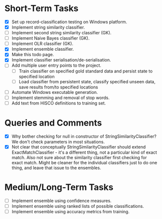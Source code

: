 
# Short-Term Tasks
 
- [x] Set up record-classification testing on Windows platform.
- [x] Implement string similarity classifier.
- [ ] Implement second string similarity classifier (GK).
- [ ] Implement Naive Bayes classifier (GK).
- [ ] Implement OLR classifier (GK).
- [x] Implement ensemble classifier.
- [x] Make this todo page.
- [x] Implement classifier serialisation/de-serialisation.
- [ ] Add multiple user entry points to the project.
   - [ ] Train classifier on specified gold standard data and persist state to specified location
   - [ ] Load classifier from persistent state, classify specified unseen data, save results from/to specified locations
- [ ] Automate Windows executable generation.
- [ ] Implement stemming and removal of stop words.
- [ ] Add text from HISCO definitions to training set.

# Queries and Comments

- [x] Why bother checking for null in constructor of StringSimilarityClassifier? We don't check parameters in most situations.
- [x] Not clear that conceptually StringSimilarityClassifier should extend ExactMatchClassifier - it's a different thing, not a particular kind of exact match. Also not sure about the similarity classifier first checking for exact match. Might be cleaner for the individual classifiers just to do one thing, and leave that issue to the ensembles.

# Medium/Long-Term Tasks

- [ ] Implement ensemble using confidence measures.
- [ ] Implement ensemble using ranked lists of possible classifications.
- [ ] Implement ensemble using accuracy metrics from training.
